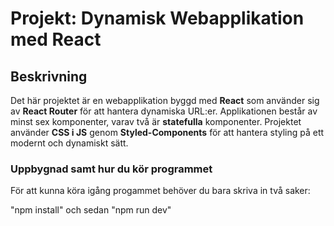 
# Projekt: Dynamisk Webapplikation med React

## Beskrivning

Det här projektet är en webapplikation byggd med **React** som använder sig av **React Router** för att hantera dynamiska URL:er. Applikationen består av minst sex komponenter, varav två är **statefulla** komponenter. Projektet använder **CSS i JS** genom **Styled-Components** för att hantera styling på ett modernt och dynamiskt sätt.

### Uppbygnad samt hur du kör programmet

För att kunna köra igång progammet behöver du bara skriva in två saker:

"npm install" och sedan "npm run dev"